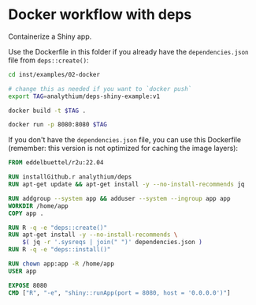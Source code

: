 # Docker workflow with deps

Containerize a Shiny app.

Use the Dockerfile in this folder if you already have
the `dependencies.json` file from `deps::create()`:

```bash
cd inst/examples/02-docker

# change this as needed if you want to `docker push`
export TAG=analythium/deps-shiny-example:v1

docker build -t $TAG .

docker run -p 8080:8080 $TAG
```

If you don't have the `dependencies.json` file, you can use this Dockerfile
(remember: this version is not optimized for caching the image layers):

```Dockerfile
FROM eddelbuettel/r2u:22.04

RUN installGithub.r analythium/deps
RUN apt-get update && apt-get install -y --no-install-recommends jq

RUN addgroup --system app && adduser --system --ingroup app app
WORKDIR /home/app
COPY app .

RUN R -q -e "deps::create()"
RUN apt-get install -y --no-install-recommends \
    $( jq -r '.sysreqs | join(" ")' dependencies.json )
RUN R -q -e "deps::install()"

RUN chown app:app -R /home/app
USER app

EXPOSE 8080
CMD ["R", "-e", "shiny::runApp(port = 8080, host = '0.0.0.0')"]
```
